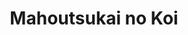 --- 
title: "Mahoutsukai no Koi"
publishdate: "2019-5-30T16:48:46+02:00"
src: "https://365manga.net/manga/mahoutsukai-no-koi"
image: "https://data.365manga.net/images/thumbnails/19167-mahoutsukai-no-koi.jpg"
description: "From Nakama: Without worries about girls or money, halfheartedly living Nishizaki meets the love of his life on campus. A lover who bites his lips when happy... Araya is always troublesome, gloomy, and without desire. Thinking of him, Nishizaki’s teeth always hurt..."
---
